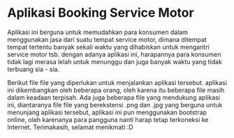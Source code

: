 # Aplikasi Booking Service Motor

Aplikasi ini berguna untuk memudahkan para konsumen dalam menggunakan jasa dari suatu tempat service motor, dimana ditempat tempat tertentu banyak sekali waktu yang dihabiskan untuk mengantri service motor tsb. dengan adanya aplikasi ini, harapannya para konsumen tidak lagi merasa lelah untuk menunggu dan juga banyak waktu yang tidak terbuang sia - sia. 

Berikut file file yang diperlukan untuk menjalankan aplikasi tersebut. aplikasi ini dikembangkan oleh beberapa orang, 
oleh karena itu beberapa file masih dalam keadaan terpisah. Ada juga beberapa file yang mendukung aplikasi ini, diantaranya
file file yang berekstensi .png dan .jpg yang berguna untuk menunjang aplikasi tersebut, aplikasi ini pun menggunakan bootstrap online, oleh karenanya para pangguna nanti harap tetap terkoneksi ke Internet. Terimakasih, selamat menikmati :D
